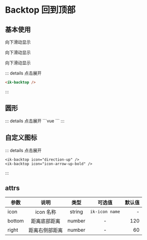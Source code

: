 # Backtop 回到顶部

## 基本使用

<ik-backtop />

<p>向下滑动显示</p>
<p>向下滑动显示</p>
<p>向下滑动显示</p>

::: details 点击展开

```html
<ik-backtop />
```

:::

## 圆形

<ik-backtop shape :bottom="180" />
::: details 点击展开
```vue
<ik-backtop shape :bottom="180" />
```
:::

## 自定义图标

<ik-backtop :right="10" icon="direction-up" />
<ik-backtop :right="110" icon="arrow-up-bold" />

::: details 点击展开

```vue
<ik-backtop icon="direction-up" />
<ik-backtop icon="icon-arrow-up-bold" />
```

:::

## attrs

| 参数   |      说明      |  类型  |     可选值     | 默认值 |
| ------ | :------------: | :----: | :------------: | -----: |
| icon   |   icon 名称    | string | `ik-icon name` |      - |
| bottom |  距离底部距离  | number |       -        |    120 |
| right  | 距离右侧部距离 | number |       -        |     60 |
